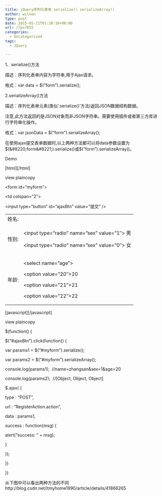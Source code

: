 ```yaml
---
title: jQuery序列化表单 serialize() serializeArray()
author: wiloon
type: post
date: 2015-05-11T01:38:18+00:00
url: /?p=7655
categories:
  - Uncategorized
tags:
  - JQuery

---
```

1、serialize()方法

描述：序列化表单内容为字符串,用于Ajax请求。

格式：var data = $(&#8220;form&#8221;).serialize();

2.serializeArray()方法

描述：序列化表单元素(类似&#8217;.serialize()&#8217;方法)返回JSON数据结构数据。

注意,此方法返回的是JSON对象而非JSON字符串。需要使用插件或者<a>第三方库</a>进行字符串化操作。

格式：var jsonData = $(&#8220;form&#8221;).serializeArray();

在使用ajax提交表单数据时,以上两种方法都可以将data参数设置为$(&#8220;form&#8221;).serialize()或$(&#8220;form&#8221;).serializeArray()。
  
Demo

\[html\]\[/html\]

view plaincopy
  
<form id=&#8221;myform&#8221;>
  
<table>
  
<tr>
  
<td>姓名:</td>
  
<td> <input type=&#8221;text&#8221; name=&#8221;name&#8221; /> </td>
  
</tr>
  
<tr>
  
<td>性别:</td>
  
<td>
  
<input type=&#8221;radio&#8221; name=&#8221;sex&#8221; value=&#8221;1&#8243;> 男
  
<input type=&#8221;radio&#8221; name=&#8221;sex&#8221; value=&#8221;0&#8243;> 女
  
</td>
  
</tr>
  
<tr>
  
<td>年龄:</td>
  
<td>
  
<select name=&#8221;age&#8221;>
  
<option value=&#8221;20&#8243;>20</option>
  
<option value=&#8221;21&#8243;>21</option>
  
<option value=&#8221;22&#8243;>22</option>
  
</select>
  
</td>
  
</tr>
  
<tr>
  
<td colspan=&#8221;2&#8243;>
  
<input type=&#8221;button&#8221; id=&#8221;ajaxBtn&#8221; value=&#8221;提交&#8221; />
  
</td>
  
</tr>
  
</table>
  
</form>

\[javascript\]\[/javascript\]

view plaincopy
  
$(function() {
  
$(&#8220;#ajaxBtn&#8221;).click(function() {
  
var params1 = $(&#8220;#myform&#8221;).serialize();
  
var params2 = $(&#8220;#myform&#8221;).serializeArray();
  
console.log(params1);  //name=zhangsan&sex=1&age=20
  
console.log(params2);  //[Object, Object, Object]
  
$.ajax( {
  
type : &#8220;POST&#8221;,
  
url : &#8220;RegisterAction.action&#8221;,
  
data : params1,
  
success : function(msg) {
  
alert(&#8220;success: &#8221; + msg);
  
}
  
});
  
})
  
})
  
从下图中可以看出两种方法的不同http://blog.csdn.net/itmyhome1990/article/details/41866265

&nbsp;